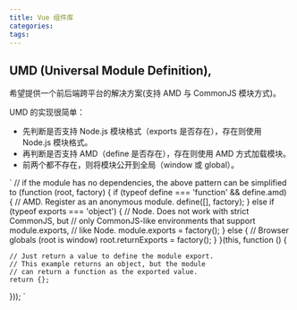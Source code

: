 ```yaml
---
title: Vue 组件库
categories:
tags:
---
```


## UMD (Universal Module Definition),

希望提供一个前后端跨平台的解决方案(支持 AMD 与 CommonJS 模块方式)。

UMD 的实现很简单：

- 先判断是否支持 Node.js 模块格式（exports 是否存在），存在则使用 Node.js 模块格式。
- 再判断是否支持 AMD（define 是否存在），存在则使用 AMD 方式加载模块。
- 前两个都不存在，则将模块公开到全局（window 或 global）。

`
// if the module has no dependencies, the above pattern can be simplified to
(function (root, factory) {
if (typeof define === 'function' && define.amd) {
// AMD. Register as an anonymous module.
define([], factory);
} else if (typeof exports === 'object') {
// Node. Does not work with strict CommonJS, but
// only CommonJS-like environments that support module.exports,
// like Node.
module.exports = factory();
} else {
// Browser globals (root is window)
root.returnExports = factory();
}
}(this, function () {

    // Just return a value to define the module export.
    // This example returns an object, but the module
    // can return a function as the exported value.
    return {};

}));
`
